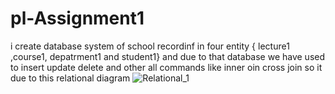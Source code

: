 # pl-Assignment1
i create database system of school recordinf in four entity { lecture1 ,course1, depatrment1 and student1} and due to that database we have used to insert update delete and other all 
commands like inner oin cross join so it due to this relational diagram
![Relational_1](https://github.com/user-attachments/assets/3e10ba20-c166-4030-ad9a-0edad17d681c)
